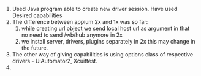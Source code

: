 1. Used Java program able to create new driver session. Have used Desired capabilities
2. The difference between appium 2x and 1x was so far:
   1. while creating url object we send local
   host url as argument in that no need to send /wb/hub anymore in 2x
   2. we install server, drivers, plugins separately in 2x this may change in the future.
3. The other way of giving capabilities is using options class of respective drivers - UiAutomator2, 
Xcuittest.
4. 